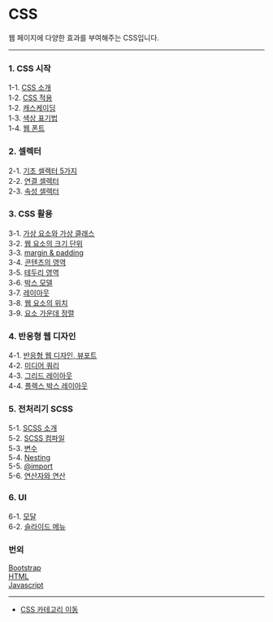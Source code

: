 # CSS
웹 페이지에 다양한 효과를 부여해주는 CSS입니다.

---
### 1. CSS 시작
1-1. [CSS 소개](https://velog.io/@bami/CSS-CSS-%EC%86%8C%EA%B0%9C) <br/>
1-2. [CSS 적용](https://velog.io/@bami/CSS-%EC%8A%A4%ED%83%80%EC%9D%BC-%EC%8B%9C%ED%8A%B8-%EC%A0%81%EC%9A%A9%ED%95%98%EA%B8%B0) <br/>
1-2. [캐스케이딩](https://velog.io/@bami/CSS-Cascading) <br/>
1-3. [색상 표기법](https://velog.io/@bami/%EC%83%89%EC%83%81-%ED%91%9C%EA%B8%B0%EB%B2%95) <br/>
1-4. [웹 폰트](https://velog.io/@bami/CSS-%EC%9B%B9-%ED%8F%B0%ED%8A%B8-%EC%82%AC%EC%9A%A9%ED%95%98%EA%B8%B0) <br/>

### 2. 셀렉터
2-1. [기초 셀렉터 5가지](https://velog.io/@bami/CSS-%EC%85%80%EB%A0%89%ED%84%B01) <br/>
2-2. [연결 셀렉터](https://velog.io/@bami/CSS-%EC%85%80%EB%A0%89%ED%84%B02-%EC%97%B0%EA%B2%B0-%EC%85%80%EB%A0%89%ED%84%B0) <br/>
2-3. [속성 셀렉터](https://velog.io/@bami/CSS-%EC%85%80%EB%A0%89%ED%84%B03-%EC%86%8D%EC%84%B1-%EC%85%80%EB%A0%89%ED%84%B0) <br/>

### 3. CSS 활용
3-1. [가상 요소와 가상 클래스](https://velog.io/@bami/CSS-%EA%B0%80%EC%83%81-%EC%9A%94%EC%86%8C%EC%99%80-%EA%B0%80%EC%83%81-%ED%81%B4%EB%9E%98%EC%8A%A4) <br/>
3-2. [웹 요소의 크기 단위](https://velog.io/@bami/CSS-%EC%9A%94%EC%86%8C%EC%9D%98-%ED%81%AC%EA%B8%B0-%EB%8B%A8%EC%9C%84) <br/>
3-3. [margin & padding](https://velog.io/@bami/CSS-%EB%A7%88%EC%A7%84margin%EA%B3%BC-%ED%8C%A8%EB%94%A9padding) <br/>
3-4. [콘텐츠의 영역](https://velog.io/@bami/CSS-%EC%BD%98%ED%85%90%EC%B8%A0-%EC%98%81%EC%97%AD-%EC%84%A4%EC%A0%95) <br/>
3-5. [테두리 영역](https://velog.io/@bami/CSS-%ED%85%8C%EB%91%90%EB%A6%AC-%EC%98%81%EC%97%AD) <br/>
3-6. [박스 모델](https://velog.io/@bami/CSS-%EB%B0%95%EC%8A%A4-%EB%AA%A8%EB%8D%B8) <br/>
3-7. [레이아웃](https://velog.io/@bami/CSS-%EB%A0%88%EC%9D%B4%EC%95%84%EC%9B%83) <br/>
3-8. [웹 요소의 위치](https://velog.io/@bami/CSS-%EC%9B%B9-%EC%9A%94%EC%86%8C%EC%9D%98-%EC%9C%84%EC%B9%98) <br/>
3-9. [요소 가운데 정렬](https://velog.io/@bami/CSS-%EC%9A%94%EC%86%8C-%EA%B0%80%EC%9A%B4%EB%8D%B0-%EC%A0%95%EB%A0%AC) <br/>

### 4. 반응형 웹 디자인
4-1. [반응형 웹 디자인, 뷰포트](https://velog.io/@bami/CSS-%EB%B0%98%EC%9D%91%ED%98%95-%EC%9B%B9-%EB%94%94%EC%9E%90%EC%9D%B8%EA%B3%BC-%EB%B7%B0%ED%8F%AC%ED%8A%B8) <br>
4-2. [미디어 쿼리](https://velog.io/@bami/CSS-%EB%AF%B8%EB%94%94%EC%96%B4-%EC%BF%BC%EB%A6%AC) <br/>
4-3. [그리드 레이아웃](https://velog.io/@bami/CSS-%EA%B7%B8%EB%A6%AC%EB%93%9C-%EB%A0%88%EC%9D%B4%EC%95%84%EC%9B%83) <br/>
4-4. [플렉스 박스 레이아웃](https://velog.io/@bami/CSS-%ED%94%8C%EB%A0%89%EC%8A%A4-%EB%B0%95%EC%8A%A4-%EB%A0%88%EC%9D%B4%EC%95%84%EC%9B%83) <br/>

### 5. 전처리기 SCSS
5-1. [SCSS 소개](https://velog.io/@bami/SCSS-SASSSCSS) <br/>
5-2. [SCSS 컴파일](https://velog.io/@bami/SCSS-SCSS-%EC%BB%B4%ED%8C%8C%EC%9D%BC) <br/>
5-3. [변수](https://velog.io/@bami/SCSS-SCSS-%EB%AC%B8%EB%B2%951) <br/>
5-4. [Nesting](https://velog.io/@bami/SCSS-SCSS-%EB%AC%B8%EB%B2%952-Nesting) <br/>
5-5. [@import](https://velog.io/@bami/SCSS-SCSS-%EB%AC%B8%EB%B2%953-import) <br/>
5-6. [연산자와 연산](https://velog.io/@bami/SCSS-SCSS-%EB%AC%B8%EB%B2%954-%EC%97%B0%EC%82%B0%EC%9E%90) <br/>

### 6. UI
6-1. [모달](https://velog.io/@bami/%EB%AA%A8%EB%8B%AC-%EC%B0%BD-Modal) <br/>
6-2. [슬라이드 메뉴](https://velog.io/@bami/%EC%8A%AC%EB%9D%BC%EC%9D%B4%EB%93%9C-%EB%A9%94%EB%89%B4) <br/>

### 번외
[Bootstrap](https://velog.io/@bami/Bootstrap-%EB%B6%80%ED%8A%B8%EC%8A%A4%ED%8A%B8%EB%9E%A9-%EC%8B%9C%EC%9E%91%ED%95%98%EA%B8%B0) <br>
[HTML](https://github.com/Bam-j/study-repo/blob/main/HTML.md) <br/>
[Javascript](https://github.com/Bam-j/study-repo/blob/main/JAVASCRIPT.md) <br/>

---

- [CSS 카테고리 이동](https://velog.io/@bami/series/CSS)